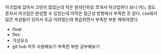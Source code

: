 <!-- 여기에 회고 내용을 작성해주세요 -->

마크업에 있어서 고민이 많았는데 작은 원자단위로 쪼개서 마크업하다 보니 어느 정도 혼자서 마크업은 완성할 수 있었는데 아직은 접근성 방향에서 부족한 것 같다.
css에서 많은 속성들이 있어서 조금 어려웠는데 복습하면서 부족한 부분 채워야겠다.

- float
- flex
- 가상요소
- git hub 자주 사용해보기
  부족한 부분 공부해보기

